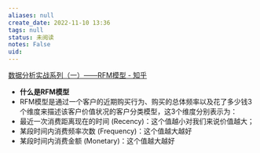 ```yaml
---
aliases: null
create_date: 2022-11-10 13:36
tags: null
status: 未阅读 
notes: False
uid: 
---
```

[数据分析实战系列（一）——RFM模型 - 知乎](https://zhuanlan.zhihu.com/p/98488644)

- **什么是RFM模型**
- RFM模型是通过一个客户的近期购买行为、购买的总体频率以及花了多少钱3个维度来描述该客户价值状况的客户分类模型，这3个维度分别表示为：
- 最近一次消费距离现在的时间 (Recency)：这个值越小对我们来说价值越大；
- 某段时间内消费频率次数 (Frequency)：这个值越大越好
- 某段时间内消费金额 (Monetary)：这个值越大越好

